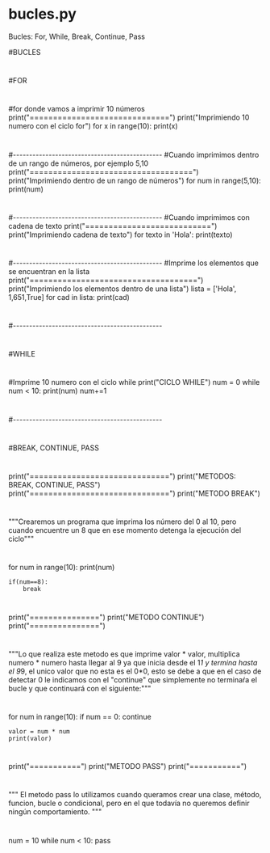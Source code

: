 # bucles.py
Bucles: For, While, Break, Continue, Pass

#BUCLES
#
#FOR
#
#for donde vamos a imprimir 10 números
print("==============================")
print("Imprimiendo 10 numero con el ciclo for")
for x in range(10):
	print(x)
#
#----------------------------------------------
#Cuando imprimimos dentro de un rango de números, por ejemplo 5,10
print("===================================")
print("Imprimiendo dentro de un rango de números")
for num in range(5,10):
	print(num)
#
#----------------------------------------------
#Cuando imprimimos con cadena de texto
print("===========================")
print("Imprimiendo cadena de texto")
for texto in 'Hola':
	print(texto)
#
#----------------------------------------------
#Imprime los elementos que se encuentran en la lista
print("====================================")
print("Imprimiendo los elementos dentro de una lista")
lista = ['Hola', 1,651,True]
for cad in lista:
	print(cad)
#
#----------------------------------------------
#
#WHILE
#
#Imprime 10 numero con el ciclo while
print("CICLO WHILE")
num = 0
while num < 10:
	print(num)
	num+=1
#
#----------------------------------------------
#
#BREAK, CONTINUE, PASS
#
print("==============================")
print("METODOS: BREAK, CONTINUE, PASS")
print("==============================")
print("METODO BREAK")
#
"""Crearemos un programa que imprima los número del 0 al 10, pero cuando
encuentre un 8 que en ese momento detenga la ejecución del ciclo"""
#
for num in range(10):
	print(num)

	if(num==8):
		break
#
print("===============")
print("METODO CONTINUE")
print("===============")
#
"""Lo que realiza este metodo es que imprime valor * valor, multiplica
numero * numero hasta llegar al 9 ya que inicia desde el 1*1 y termina hasta
el 9*9, el unico valor que no esta es el 0*0, esto se debe a que en el caso
de detectar 0 le indicamos con el "continue" que simplemente no terminaŕa
el bucle y que continuará con el siguiente:"""
#
for num in range(10):
	if num == 0:
		continue

	valor = num * num
	print(valor)
#
print("===========")
print("METODO PASS")
print("===========")
#
"""
El metodo pass lo utilizamos cuando queramos crear una clase, método,
funcion, bucle o condicional, pero en el que todavía no queremos definir
ningún comportamiento.
"""
#
num = 10
while num < 10:
		pass

